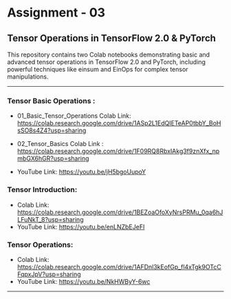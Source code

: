 # Assignment - 03


## Tensor Operations in TensorFlow 2.0 & PyTorch
This repository contains two Colab notebooks demonstrating basic and advanced tensor operations in TensorFlow 2.0 and PyTorch, including powerful techniques like einsum and EinOps for complex tensor manipulations.


---

### Tensor Basic Operations :
- 01_Basic_Tensor_Operations Colab Link: https://colab.research.google.com/drive/1ASp2L1EdQIETeAP0tbbY_BoHsSO8s4Z4?usp=sharing

- 02_Tensor_Basics Colab Link : https://colab.research.google.com/drive/1F09RQ8RbxIAkg3f9znXfx_npmbGX6hGR?usp=sharing
  



- YouTube Link: https://youtu.be/jH5bgoUupoY
  
### Tensor Introduction:
- Colab Link: https://colab.research.google.com/drive/1BEZoaOfoXyNrsPRMu_0qa6hJLFuNkT_8?usp=sharing
- YouTube Link: https://youtu.be/enLNZbEJeFI
   
### Tensor Operations:
- Colab Link: https://colab.research.google.com/drive/1AFDnl3kEofGp_fl4xTgk9OTcCFqpxJpV?usp=sharing
- YouTube Link: https://youtu.be/NkHWByY-6wc

---

